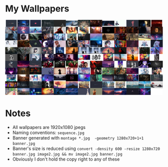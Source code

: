 # My Wallpapers

![](./banner.jpeg)

# Notes

- All wallpapers are 1920x1080 jpegs
- Naming conventions: `sequence.jpg`
- Banner generated with `montage *.jpg  -geometry 1280x720+1+1 banner.jpg`
- Banner's size is reduced using `convert -density 600 -resize 1280x720 banner.jpg image2.jpg && mv image2.jpg banner.jpg`
- Obviously I don't hold the copy right to any of these

